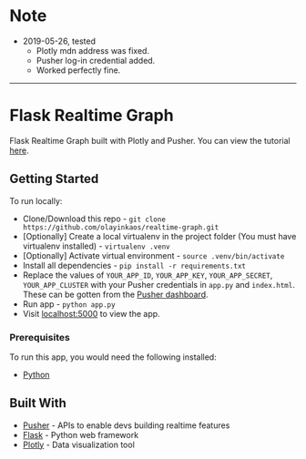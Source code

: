 # Note
- 2019-05-26, tested
  - Plotly mdn address was fixed.
  - Pusher log-in credential added.
  - Worked perfectly fine.

---

# Flask Realtime Graph
Flask Realtime Graph built with Plotly and Pusher. You can view the tutorial [here](https://pusher.com/tutorials/bitcoin-live-graph-python).

## Getting Started
To run locally:
- Clone/Download this repo - `git clone https://github.com/olayinkaos/realtime-graph.git`
- [Optionally] Create a local virtualenv in the project folder (You must have virtualenv installed) - `virtualenv .venv`
- [Optionally] Activate virtual environment - `source .venv/bin/activate`
- Install all dependencies - `pip install -r requirements.txt`
- Replace the values of  `YOUR_APP_ID`, `YOUR_APP_KEY`, `YOUR_APP_SECRET`, `YOUR_APP_CLUSTER` with your Pusher credentials in `app.py` and `index.html`. These can be gotten from the [Pusher dashboard](https://dashboard.pusher.com/).
- Run app - `python app.py`
- Visit [localhost:5000](http://localhost:5000/) to view the app.

### Prerequisites

To run this app, you would need the following installed:

- [Python](https://www.python.org/)

## Built With

* [Pusher](https://pusher.com/) - APIs to enable devs building realtime features
* [Flask](http://flask.pocoo.org/) - Python web framework
* [Plotly](https://plot.ly/) - Data visualization tool
